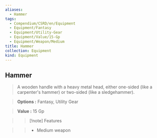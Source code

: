 ```yaml
---
aliases:
  - Hammer
tags:
  - Compendium/CSRD/en/Equipment
  - Equipment/Fantasy
  - Equipment/Utility-Gear
  - Equipment/Value/15-Gp
  - Equipment/Weapon/Medium
title: Hammer
collection: Equipment
kind: Equipment
---
```

## Hammer    
    
>A wooden handle with a heavy metal head, either one-sided (like a carpenter's hammer) or two-sided (like a sledgehammer).    
> **Options :** Fantasy, Utility Gear    
> **Value :** 15 Gp    
>>[!note] Features    
>> - Medium weapon